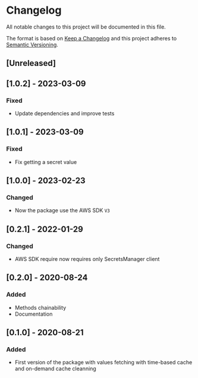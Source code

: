 # Changelog

All notable changes to this project will be documented in this file.

The format is based on [Keep a Changelog](http://keepachangelog.com/en/1.0.0/)
and this project adheres to [Semantic Versioning](http://semver.org/spec/v2.0.0.html).

## [Unreleased]

## [1.0.2] - 2023-03-09
### Fixed
- Update dependencies and improve tests

## [1.0.1] - 2023-03-09
### Fixed
- Fix getting a secret value

## [1.0.0] - 2023-02-23
### Changed
- Now the package use the AWS SDK `V3`

## [0.2.1] - 2022-01-29
### Changed
- AWS SDK require now requires only SecretsManager client

## [0.2.0] - 2020-08-24
### Added
- Methods chainability
- Documentation

## [0.1.0] - 2020-08-21
### Added
- First version of the package with values fetching with time-based cache and on-demand cache cleanning
